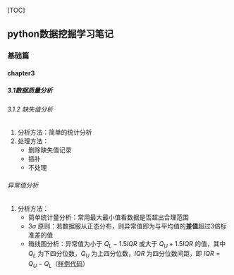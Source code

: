 [TOC]
## python数据挖掘学习笔记
### 基础篇
#### chapter3
##### 3.1数据质量分析
###### 3.1.2 缺失值分析
1. 分析方法：简单的统计分析
2. 处理方法：
    - 删除缺失值记录
    - 插补
    - 不处理

###### 异常值分析
1. 分析方法：
    - 简单统计量分析：常用最大最小值看数据是否超出合理范围
    - $3\sigma$ 原则：若数据服从正态分布，则异常值即为与平均值的**差值**超过3倍标准差的值
    - 箱线图分析：异常值为小于 $Q_L-1.5IQR$ 或大于 $Q_U+1.5IQR$ 的值，其中 $Q_L$ 为下四分位数，$Q_U$ 为上四分位数，$IQR$ 为四分位数间距，即 $IQR=Q_U-Q_L$（[样例代码](./cd.ode/chapter3/code/boxplot.py)）
